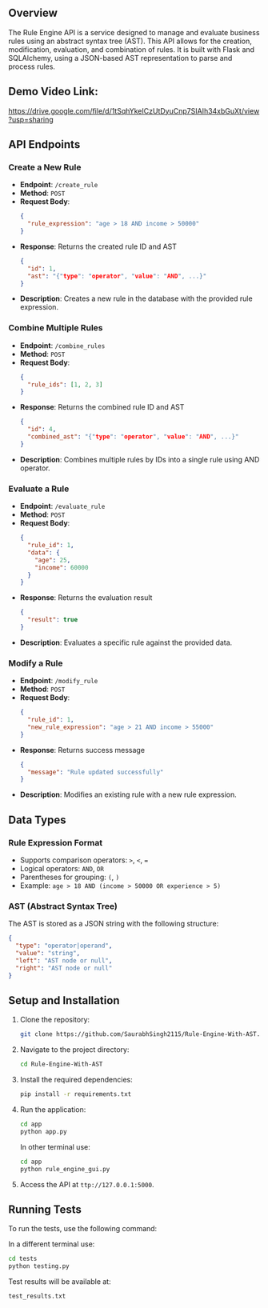 ## Overview

The Rule Engine API is a service designed to manage and evaluate business rules using an abstract syntax tree (AST). This API allows for the creation, modification, evaluation, and combination of rules. It is built with Flask and SQLAlchemy, using a JSON-based AST representation to parse and process rules.

## Demo Video Link:

https://drive.google.com/file/d/1tSqhYkeICzUtDyuCnp7SIAIh34xbGuXt/view?usp=sharing

## API Endpoints

### Create a New Rule

- **Endpoint**: `/create_rule`
- **Method**: `POST`
- **Request Body**:
  ```json
  {
    "rule_expression": "age > 18 AND income > 50000"
  }
  ```
- **Response**: Returns the created rule ID and AST
  ```json
  {
    "id": 1,
    "ast": "{"type": "operator", "value": "AND", ...}"
  }
  ```
- **Description**: Creates a new rule in the database with the provided rule expression.

### Combine Multiple Rules

- **Endpoint**: `/combine_rules`
- **Method**: `POST`
- **Request Body**:
  ```json
  {
    "rule_ids": [1, 2, 3]
  }
  ```
- **Response**: Returns the combined rule ID and AST
  ```json
  {
    "id": 4,
    "combined_ast": "{"type": "operator", "value": "AND", ...}"
  }
  ```
- **Description**: Combines multiple rules by IDs into a single rule using AND operator.

### Evaluate a Rule

- **Endpoint**: `/evaluate_rule`
- **Method**: `POST`
- **Request Body**:
  ```json
  {
    "rule_id": 1,
    "data": {
      "age": 25,
      "income": 60000
    }
  }
  ```
- **Response**: Returns the evaluation result
  ```json
  {
    "result": true
  }
  ```
- **Description**: Evaluates a specific rule against the provided data.

### Modify a Rule

- **Endpoint**: `/modify_rule`
- **Method**: `POST`
- **Request Body**:
  ```json
  {
    "rule_id": 1,
    "new_rule_expression": "age > 21 AND income > 55000"
  }
  ```
- **Response**: Returns success message
  ```json
  {
    "message": "Rule updated successfully"
  }
  ```
- **Description**: Modifies an existing rule with a new rule expression.

## Data Types

### Rule Expression Format

- Supports comparison operators: `>`, `<`, `=`
- Logical operators: `AND`, `OR`
- Parentheses for grouping: `(`, `)`
- Example: `age > 18 AND (income > 50000 OR experience > 5)`

### AST (Abstract Syntax Tree)

The AST is stored as a JSON string with the following structure:

```json
{
  "type": "operator|operand",
  "value": "string",
  "left": "AST node or null",
  "right": "AST node or null"
}
```

## Setup and Installation

1. Clone the repository:

   ```bash
   git clone https://github.com/SaurabhSingh2115/Rule-Engine-With-AST.git
   ```

2. Navigate to the project directory:

   ```bash
   cd Rule-Engine-With-AST
   ```

3. Install the required dependencies:

   ```bash
   pip install -r requirements.txt
   ```

4. Run the application:

   ```bash
   cd app
   python app.py
   ```

   In other terminal use:

   ```bash
   cd app
   python rule_engine_gui.py
   ```

5. Access the API at `ttp://127.0.0.1:5000`.

## Running Tests

To run the tests, use the following command:

In a different terminal use:

```bash
cd tests
python testing.py
```

Test results will be available at:

```bash
test_results.txt
```
